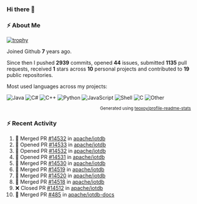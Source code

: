 ### Hi there 👋

### :zap: About Me

[![trophy](https://github-profile-trophy.vercel.app/?username=HTHou&theme=onedark)](https://github.com/ryo-ma/github-profile-trophy)
   
Joined Github **7** years ago.

Since then I pushed **2939** commits, opened **44** issues, submitted **1135** pull requests, received **1** stars across **10** personal projects and contributed to **19** public repositories.

Most used languages across my projects:

![Java](https://img.shields.io/static/v1?style=flat-square&label=%E2%A0%80&color=555&labelColor=%23b07219&message=Java%EF%B8%B189.6%25)
![C#](https://img.shields.io/static/v1?style=flat-square&label=%E2%A0%80&color=555&labelColor=%23178600&message=C%23%EF%B8%B13.9%25)
![C++](https://img.shields.io/static/v1?style=flat-square&label=%E2%A0%80&color=555&labelColor=%23f34b7d&message=C%2B%2B%EF%B8%B12.7%25)
![Python](https://img.shields.io/static/v1?style=flat-square&label=%E2%A0%80&color=555&labelColor=%233572A5&message=Python%EF%B8%B10.7%25)
![JavaScript](https://img.shields.io/static/v1?style=flat-square&label=%E2%A0%80&color=555&labelColor=%23f1e05a&message=JavaScript%EF%B8%B10.5%25)
![Shell](https://img.shields.io/static/v1?style=flat-square&label=%E2%A0%80&color=555&labelColor=%2389e051&message=Shell%EF%B8%B10.4%25)
![C](https://img.shields.io/static/v1?style=flat-square&label=%E2%A0%80&color=555&labelColor=%23555555&message=C%EF%B8%B10.4%25)
![Other](https://img.shields.io/static/v1?style=flat-square&label=%E2%A0%80&color=555&labelColor=%23ededed&message=Other%EF%B8%B11.4%25)

<p align="right"><sub>Generated using <a href="https://github.com/marketplace/actions/profile-readme-stats">teoxoy/profile-readme-stats</a></sub></p>


<!--![](https://github.com/HTHou/HTHou/blob/output/github-contribution-grid-snake.svg)-->

<!--![Haonan Hou's github stats](https://github-readme-stats.vercel.app/api?username=HTHou&count_private=true&show_icons=true&theme=onedark)-->

<!--![Haonan Hou's wakatime stats](https://github-readme-stats.vercel.app/api/wakatime?username=HTHou&layout=compact&theme=onedark)-->

<!--![Top Langs](https://github-readme-stats.vercel.app/api/top-langs/?username=HTHou&theme=onedark&layout=compact)-->

### :zap: Recent Activity
<!--START_SECTION:activity-->
1. 🎉 Merged PR [#14532](https://github.com/apache/iotdb/pull/14532) in [apache/iotdb](https://github.com/apache/iotdb)
2. 💪 Opened PR [#14533](https://github.com/apache/iotdb/pull/14533) in [apache/iotdb](https://github.com/apache/iotdb)
3. 💪 Opened PR [#14532](https://github.com/apache/iotdb/pull/14532) in [apache/iotdb](https://github.com/apache/iotdb)
4. 💪 Opened PR [#14531](https://github.com/apache/iotdb/pull/14531) in [apache/iotdb](https://github.com/apache/iotdb)
5. 🎉 Merged PR [#14530](https://github.com/apache/iotdb/pull/14530) in [apache/iotdb](https://github.com/apache/iotdb)
6. 🎉 Merged PR [#14519](https://github.com/apache/iotdb/pull/14519) in [apache/iotdb](https://github.com/apache/iotdb)
7. 🎉 Merged PR [#14520](https://github.com/apache/iotdb/pull/14520) in [apache/iotdb](https://github.com/apache/iotdb)
8. 🎉 Merged PR [#14518](https://github.com/apache/iotdb/pull/14518) in [apache/iotdb](https://github.com/apache/iotdb)
9. ❌ Closed PR [#14512](https://github.com/apache/iotdb/pull/14512) in [apache/iotdb](https://github.com/apache/iotdb)
10. 🎉 Merged PR [#485](https://github.com/apache/iotdb-docs/pull/485) in [apache/iotdb-docs](https://github.com/apache/iotdb-docs)
<!--END_SECTION:activity-->

<!--
**HTHou/HTHou** is a ✨ _special_ ✨ repository because its `README.md` (this file) appears on your GitHub profile.

Here are some ideas to get you started:

- 🔭 I’m currently working on ...
- 🌱 I’m currently learning ...
- 👯 I’m looking to collaborate on ...
- 🤔 I’m looking for help with ...
- 💬 Ask me about ...
- 📫 How to reach me: ...
- 😄 Pronouns: ...
- ⚡ Fun fact: ...
-->
